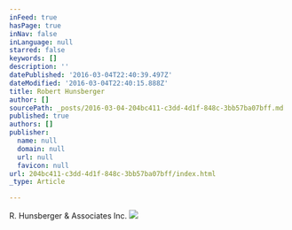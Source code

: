 ```yaml
---
inFeed: true
hasPage: true
inNav: false
inLanguage: null
starred: false
keywords: []
description: ''
datePublished: '2016-03-04T22:40:39.497Z'
dateModified: '2016-03-04T22:40:15.888Z'
title: Robert Hunsberger
author: []
sourcePath: _posts/2016-03-04-204bc411-c3dd-4d1f-848c-3bb57ba07bff.md
published: true
authors: []
publisher:
  name: null
  domain: null
  url: null
  favicon: null
url: 204bc411-c3dd-4d1f-848c-3bb57ba07bff/index.html
_type: Article

---
```

R. Hunsberger & Associates Inc.
![](https://the-grid-user-content.s3-us-west-2.amazonaws.com/d82c4ed9-6800-4a32-8f2c-7323ab3fa0e4.jpg)